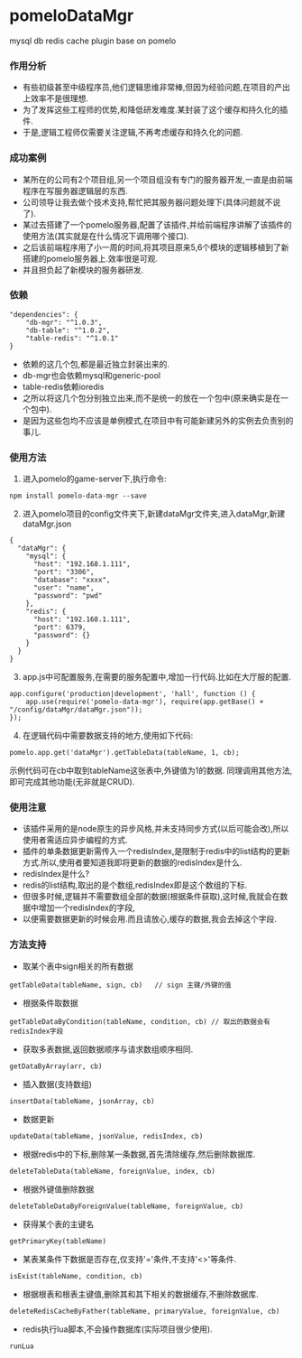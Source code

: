 # pomeloDataMgr
mysql db redis cache plugin base on pomelo
### 作用分析
* 有些初级甚至中级程序员,他们逻辑思维非常棒,但因为经验问题,在项目的产出上效率不是很理想.
* 为了发挥这些工程师的优势,和降低研发难度.某封装了这个缓存和持久化的插件.
* 于是,逻辑工程师仅需要关注逻辑,不再考虑缓存和持久化的问题.

### 成功案例
* 某所在的公司有2个项目组,另一个项目组没有专门的服务器开发,一直是由前端程序在写服务器逻辑层的东西.
* 公司领导让我去做个技术支持,帮忙把其服务器问题处理下(具体问题就不说了).
* 某过去搭建了一个pomelo服务器,配置了该插件,并给前端程序讲解了该插件的使用方法(其实就是在什么情况下调用哪个接口).
* 之后该前端程序用了小一周的时间,将其项目原来5,6个模块的逻辑移植到了新搭建的pomelo服务器上.效率很是可观.
* 并且担负起了新模块的服务器研发.

### 依赖
```
"dependencies": {
    "db-mgr": "^1.0.3",
    "db-table": "^1.0.2",
    "table-redis": "^1.0.1"
}
```
* 依赖的这几个包,都是最近独立封装出来的.
* db-mgr也会依赖mysql和generic-pool
* table-redis依赖ioredis
* 之所以将这几个包分别独立出来,而不是统一的放在一个包中(原来确实是在一个包中).
* 是因为这些包均不应该是单例模式,在项目中有可能新建另外的实例去负责别的事儿.

### 使用方法
1. 进入pomelo的game-server下,执行命令:
```
npm install pomelo-data-mgr --save
```
2. 进入pomelo项目的config文件夹下,新建dataMgr文件夹,进入dataMgr,新建dataMgr.json
```
{
  "dataMgr": {
    "mysql": {
      "host": "192.168.1.111",
      "port": "3306",
      "database": "xxxx",
      "user": "name",
      "password": "pwd"
    },
    "redis": {
      "host": "192.168.1.111",
      "port": 6379,
      "password": {}
    }
  }
}
```
3. app.js中可配置服务,在需要的服务配置中,增加一行代码.比如在大厅服的配置.
```
app.configure('production|development', 'hall', function () {
    app.use(require('pomelo-data-mgr'), require(app.getBase() + "/config/dataMgr/dataMgr.json"));
});
```
4. 在逻辑代码中需要数据支持的地方,使用如下代码:
```
pomelo.app.get('dataMgr').getTableData(tableName, 1, cb);
```
示例代码可在cb中取到tableName这张表中,外键值为1的数据.
同理调用其他方法,即可完成其他功能(无非就是CRUD).

### 使用注意
* 该插件采用的是node原生的异步风格,并未支持同步方式(以后可能会改),所以使用者需适应异步编程的方式.
* 插件的单条数据更新需传入一个redisIndex,是限制于redis中的list结构的更新方式.所以,使用者要知道我即将更新的数据的redisIndex是什么.
* redisIndex是什么?
* redis的list结构,取出的是个数组,redisIndex即是这个数组的下标.
* 但很多时候,逻辑并不需要数组全部的数据(根据条件获取),这时候,我就会在数据中增加一个redisIndex的字段,
* 以便需要数据更新的时候会用.而且请放心,缓存的数据,我会去掉这个字段.

### 方法支持
* 取某个表中sign相关的所有数据
```
getTableData(tableName, sign, cb)   // sign 主键/外键的值
```
* 根据条件取数据
```
getTableDataByCondition(tableName, condition, cb) // 取出的数据会有redisIndex字段
```
* 获取多表数据,返回数据顺序与请求数组顺序相同.
```
getDataByArray(arr, cb)
```
* 插入数据(支持数组)
```
insertData(tableName, jsonArray, cb)
```
* 数据更新
``` 
updateData(tableName, jsonValue, redisIndex, cb)
```
* 根据redis中的下标,删除某一条数据,首先清除缓存,然后删除数据库.
```
deleteTableData(tableName, foreignValue, index, cb)
```
* 根据外键值删除数据
```
deleteTableDataByForeignValue(tableName, foreignValue, cb)
```
* 获得某个表的主键名
```
getPrimaryKey(tableName)
```
* 某表某条件下数据是否存在,仅支持'='条件,不支持'<>'等条件.
```
isExist(tableName, condition, cb)
```
* 根据根表和根表主键值,删除其和其下相关的数据缓存,不删除数据库.
```
deleteRedisCacheByFather(tableName, primaryValue, foreignValue, cb)
```
* redis执行lua脚本,不会操作数据库(实际项目很少使用).
```
runLua
```



